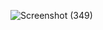 ![Screenshot (349)](https://user-images.githubusercontent.com/100158687/233802026-762aed55-dc97-4e47-98fb-9a2e88a28aed.png)


